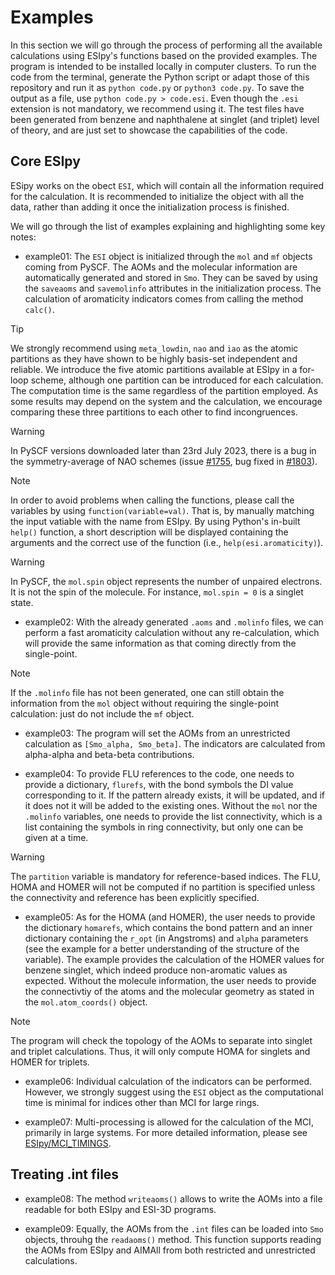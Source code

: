 # Examples

In this section we will go through the process of performing all the available calculations using ESIpy's functions based on the provided examples. The program is intended to be installed locally in computer clusters. To run the code from the terminal, generate the Python script or adapt those of this repository and run it as ```python code.py``` or ```python3 code.py```. To save the output as a file, use ```python code.py > code.esi```. Even though the ```.esi``` extension is not mandatory, we recommend using it. The test files have been generated from benzene and naphthalene at singlet (and triplet) level of theory, and are just set to showcase the capabilities of the code.

## Core ESIpy

ESipy works on the obect `ESI`, which will contain all the information required for the calculation. It is recommended to initialize the object with all the data, rather than adding it once the initialization process is finished. 

We will go through the list of examples explaining and highlighting some key notes:

- example01: The `ESI` object is initialized through the `mol` and `mf` objects coming from PySCF. The AOMs and the molecular information are automatically generated and stored in `Smo`. They can be saved by using the `saveaoms` and `savemolinfo` attributes in the initialization process. The calculation of aromaticity indicators comes from calling the method `calc()`.

> [!TIP]
> We strongly recommend using ```meta_lowdin```, ```nao``` and ```iao``` as the atomic partitions as they have shown to be highly basis-set independent and reliable. We introduce the five atomic partitions available at ESIpy in a for-loop scheme, although one partition can be introduced for each calculation. The computation time is the same regardless of the partition employed. As some results may depend on the system and the calculation, we encourage comparing these three partitions to each other to find incongruences.

> [!WARNING]
> In PySCF versions downloaded later than 23rd July 2023, there is a bug in the symmetry-average of NAO schemes (issue [#1755](https://github.com/pyscf/pyscf/issues/1755), bug fixed in [#1803](https://github.com/pyscf/pyscf/pull/1803)).

> [!NOTE]
> In order to avoid problems when calling the functions, please call the variables by using `function(variable=val)`. That is, by manually matching the input vatiable with the name from ESIpy. By using Python's in-built `help()` function, a short description will be displayed containing the arguments and the correct use of the function (i.e., `help(esi.aromaticity)`).

> [!WARNING]
> In PySCF, the `mol.spin` object represents the number of unpaired electrons. It is not the spin of the molecule. For instance, `mol.spin = 0` is a singlet state.

- example02: With the already generated ```.aoms``` and ```.molinfo``` files, we can perform a fast aromaticity calculation without any re-calculation, which will provide the same information as that coming directly from the single-point.

> [!NOTE]
> If the ```.molinfo``` file has not been generated, one can still obtain the information from the ```mol``` object without requiring the single-point calculation: just do not include the `mf` object.

- example03: The program will set the AOMs from an unrestricted calculation as `[Smo_alpha, Smo_beta]`. The indicators are calculated from alpha-alpha and beta-beta contributions.

- example04: To provide FLU references to the code, one needs to provide a dictionary, ```flurefs```, with the bond symbols the DI value corresponding to it. If the pattern already exists, it will be updated, and if it does not it will be added to the existing ones. Without the ```mol``` nor the ```.molinfo``` variables, one needs to provide the list connectivity, which is a list containing the symbols in ring connectivity, but only one can be given at a time.

> [!WARNING]
> The `partition` variable is mandatory for reference-based indices. The FLU, HOMA and HOMER will not be computed if no partition is specified unless the connectivity and reference has been explicitly specified.

- example05: As for the HOMA (and HOMER), the user needs to provide the dictionary ```homarefs```, which contains the bond pattern and an inner dictionary containing the ```r_opt``` (in Angstroms) and ```alpha``` parameters (see the example for a better understanding of the structure of the variable). The example provides the calculation of the HOMER values for benzene singlet, which indeed produce non-aromatic values as expected. Without the molecule information, the user needs to provide the connectivtiy of the atoms and the molecular geometry as stated in the ```mol.atom_coords()``` object.

> [!NOTE]
> The program will check the topology of the AOMs to separate into singlet and triplet calculations. Thus, it will only compute HOMA for singlets and HOMER for triplets.

- example06: Individual calculation of the indicators can be performed. However, we strongly suggest using the `ESI` object as the computational time is minimal for indices other than MCI for large rings.

- example07: Multi-processing is allowed for the calculation of the MCI, primarily in large systems. For more detailed information, please see [ESIpy/MCI_TIMINGS](ESIpy/MCI_TIMINGS).


## Treating .int files

- example08: The method `writeaoms()` allows to write the AOMs into a file readable for both ESIpy and ESI-3D programs. 

- example09: Equally, the AOMs from the `.int` files can be loaded into `Smo` objects, throuhg the `readaoms()` method. This function supports reading the AOMs from ESIpy and AIMAll from both restricted and unrestricted calculations.
